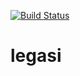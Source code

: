 [![Build Status](https://travis-ci.org/imprss/legasi.svg?branch=master)](https://travis-ci.org/imprss/legasi)
# legasi
